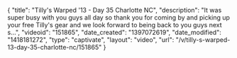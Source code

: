 {
    "title": "Tilly's Warped '13 - Day 35 Charlotte NC",
    "description": "It was super busy with you guys all day so thank you for coming by and picking up your free Tilly's gear and we look forward to being back to you guys next s...",
    "videoid": "151865",
    "date_created": "1397072619",
    "date_modified": "1418181272",
    "type": "captivate",
    "layout": "video",
    "url": "\/v\/tilly-s-warped-13-day-35-charlotte-nc\/151865"
}